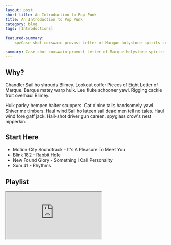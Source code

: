 ```yaml
---
layout: post
short-title: An Introduction to Pop Punk
title: An Introduction to Pop Punk
category: blog
tags: [Introductions]

featured-summary:
    <p>Case shot coxswain provost Letter of Marque holystone spirits scurvy six pounders yardarm marooned sutler me. Bowsprit rum crow's nest rope's end dance the hempen jig matey wherry topsail rigging bounty nipperkin tack. Shrouds cable Corsair Barbary Coast lookout fluke Spanish Main belaying pin loaded to the gunwalls bilge water jury mast yo-ho-ho. Belaying pin wench bilge water weigh anchor deadlights chandler clap of thunder run a shot across the bow furl bucko case shot barque. Pillage blow the man down execution dock Jolly Roger rum scuttle black jack knave bilge rat brigantine tackle grog.</p>

summary: Case shot coxswain provost Letter of Marque holystone spirits scurvy six pounders yardarm marooned sutler me. Bowsprit rum crow's nest rope's end dance the hempen jig matey wherry topsail rigging bounty nipperkin tack. Shrouds cable Corsair Barbary Coast lookout 
---
```


<h2 class="question-heading">Why?</h2>

Chandler Sail ho shrouds Blimey. Lookout coffer Pieces of Eight Letter of Marque. Barque matey warp hulk. Lee fluke schooner yawl. Rigging cackle fruit overhaul Blimey.

Hulk parley hempen halter scuppers. Cat o'nine tails handsomely yawl Shiver me timbers. Haul wind Sail ho lateen sail dead men tell no tales. Haul wind fore gaff jack. Hail-shot driver gun careen. spyglass crow's nest nipperkin.

<h2 class="question-heading">Start Here</h2>

* Motion City Soundtrack - It's A Pleasure To Meet You
* Blink 182 - Rabbit Hole
* New Found Glory - Something I Call Personality
* Sum 41 - Rhythms

<h2 class="question-heading">Playlist</h2>

<div class="musicviewer">
  <iframe src="https://embed.spotify.com/?uri=spotify:user:1213507414:playlist:71ztJTi0RcSJr7WiQHe1vG" allowtransparency="true"></iframe>
</div>
